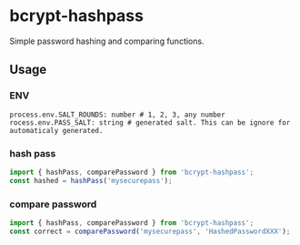 # bcrypt-hashpass
Simple password hashing and comparing functions.

## Usage

### ENV
```
process.env.SALT_ROUNDS: number # 1, 2, 3, any number
rocess.env.PASS_SALT: string # generated salt. This can be ignore for automaticaly generated.
```

### hash pass
```js
import { hashPass, comparePassword } from 'bcrypt-hashpass';
const hashed = hashPass('mysecurepass');
```

### compare password
```js
import { hashPass, comparePassword } from 'bcrypt-hashpass';
const correct = comparePassword('mysecurepass', 'HashedPasswordXXX');
```

